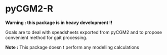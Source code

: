 # pyCGM2-R

**Warning : this package is in heavy development !!**

Goals are to deal with speadsheets exported from pyCGM2 and to propose convenient method for gait processing.

**Note :** This package doesn t perform any modelling calculations 



